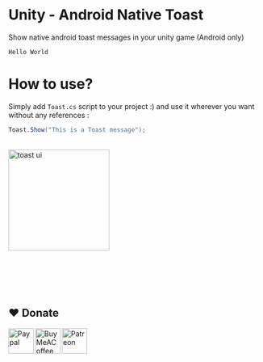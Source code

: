 # Unity - Android Native Toast
Show native android toast messages in your unity game
(Android only)

```Hello World```

# How to use?
Simply add ```Toast.cs``` script to your project :) and use it wherever you want without any references :
```c#
Toast.Show("This is a Toast message");
```
<br>
<img src="https://www.mediafire.com/convkey/42b6/cy37984wyjf7nkxzg.jpg" alt="toast ui" height="200">
<br>








<br><br><br><br>
## ❤️ Donate

<a href="https://paypal.me/hamzaherbou" title="https://paypal.me/hamzaherbou" target="_blank"><img align="left" height="50" src="https://www.mediafire.com/convkey/72dc/iz78ys7vtfsl957zg.jpg" alt="Paypal"></a>

<a href="https://www.buymeacoffee.com/hamzaherbou" title="https://www.buymeacoffee.com/hamzaherbou" target="_blank"><img align="left" height="50" src="https://www.mediafire.com/convkey/66bc/dg3xdk96km1pt7gzg.jpg" alt="BuyMeACoffee"></a>

<a href="https://patreon.com/herbou" title="https://patreon.com/herbou" target="_blank"><img align="left" height="50" src="https://www.mediafire.com/convkey/57b1/0h171bqmdesoljczg.jpg" alt="Patreon"></a>
